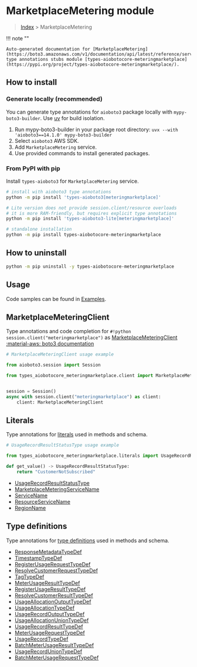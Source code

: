 # MarketplaceMetering module

> [Index](../README.md) > MarketplaceMetering


!!! note ""

    Auto-generated documentation for [MarketplaceMetering](https://boto3.amazonaws.com/v1/documentation/api/latest/reference/services/meteringmarketplace.html#marketplacemetering)
    type annotations stubs module [types-aiobotocore-meteringmarketplace](https://pypi.org/project/types-aiobotocore-meteringmarketplace/).

## How to install

### Generate locally (recommended)

You can generate type annotations for `aioboto3` package locally with `mypy-boto3-builder`.
Use [uv](https://docs.astral.sh/uv/getting-started/installation/) for build isolation.

1. Run mypy-boto3-builder in your package root directory: `uvx --with 'aioboto3==14.1.0' mypy-boto3-builder`
1. Select `aioboto3` AWS SDK.
1. Add `MarketplaceMetering` service.
1. Use provided commands to install generated packages.



### From PyPI with pip

Install `types-aioboto3` for `MarketplaceMetering` service.

```bash
# install with aioboto3 type annotations
python -m pip install 'types-aioboto3[meteringmarketplace]'

# Lite version does not provide session.client/resource overloads
# it is more RAM-friendly, but requires explicit type annotations
python -m pip install 'types-aioboto3-lite[meteringmarketplace]'

# standalone installation
python -m pip install types-aiobotocore-meteringmarketplace
```



## How to uninstall

```bash
python -m pip uninstall -y types-aiobotocore-meteringmarketplace
```

## Usage

Code samples can be found in [Examples](./usage.md).

## MarketplaceMeteringClient

Type annotations and code completion for  `#!python session.client("meteringmarketplace")` as [MarketplaceMeteringClient](./client.md)
[:material-aws: boto3 documentation](https://boto3.amazonaws.com/v1/documentation/api/latest/reference/services/meteringmarketplace.html#MarketplaceMetering.Client)

```python
# MarketplaceMeteringClient usage example

from aioboto3.session import Session

from types_aiobotocore_meteringmarketplace.client import MarketplaceMeteringClient


session = Session()
async with session.client("meteringmarketplace") as client:
    client: MarketplaceMeteringClient
```








## Literals

Type annotations for [literals](./literals.md) used in methods and schema.

```python
# UsageRecordResultStatusType usage example

from types_aiobotocore_meteringmarketplace.literals import UsageRecordResultStatusType

def get_value() -> UsageRecordResultStatusType:
    return "CustomerNotSubscribed"
```

- [UsageRecordResultStatusType](./literals.md#usagerecordresultstatustype)
- [MarketplaceMeteringServiceName](./literals.md#marketplacemeteringservicename)
- [ServiceName](./literals.md#servicename)
- [ResourceServiceName](./literals.md#resourceservicename)
- [RegionName](./literals.md#regionname)




## Type definitions

Type annotations for [type definitions](./type_defs.md) used in methods and schema.

- [ResponseMetadataTypeDef](./type_defs.md#responsemetadatatypedef)
- [TimestampTypeDef](./type_defs.md#timestamptypedef)
- [RegisterUsageRequestTypeDef](./type_defs.md#registerusagerequesttypedef)
- [ResolveCustomerRequestTypeDef](./type_defs.md#resolvecustomerrequesttypedef)
- [TagTypeDef](./type_defs.md#tagtypedef)
- [MeterUsageResultTypeDef](./type_defs.md#meterusageresulttypedef)
- [RegisterUsageResultTypeDef](./type_defs.md#registerusageresulttypedef)
- [ResolveCustomerResultTypeDef](./type_defs.md#resolvecustomerresulttypedef)
- [UsageAllocationOutputTypeDef](./type_defs.md#usageallocationoutputtypedef)
- [UsageAllocationTypeDef](./type_defs.md#usageallocationtypedef)
- [UsageRecordOutputTypeDef](./type_defs.md#usagerecordoutputtypedef)
- [UsageAllocationUnionTypeDef](./type_defs.md#usageallocationuniontypedef)
- [UsageRecordResultTypeDef](./type_defs.md#usagerecordresulttypedef)
- [MeterUsageRequestTypeDef](./type_defs.md#meterusagerequesttypedef)
- [UsageRecordTypeDef](./type_defs.md#usagerecordtypedef)
- [BatchMeterUsageResultTypeDef](./type_defs.md#batchmeterusageresulttypedef)
- [UsageRecordUnionTypeDef](./type_defs.md#usagerecorduniontypedef)
- [BatchMeterUsageRequestTypeDef](./type_defs.md#batchmeterusagerequesttypedef)

